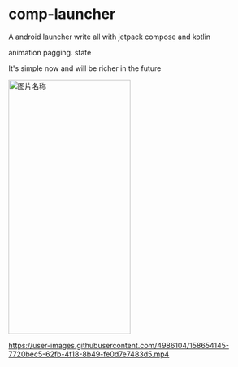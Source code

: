 # comp-launcher
A android launcher write all with jetpack compose and kotlin

animation pagging. state


It's simple now  and will be richer in the future


 <img src="https://github.com/dikeboy/compose-launcher/blob/main/review/splash1.png" width = "240" height = "500" alt="图片名称" align=center />
 

https://user-images.githubusercontent.com/4986104/158654145-7720bec5-62fb-4f18-8b49-fe0d7e7483d5.mp4

